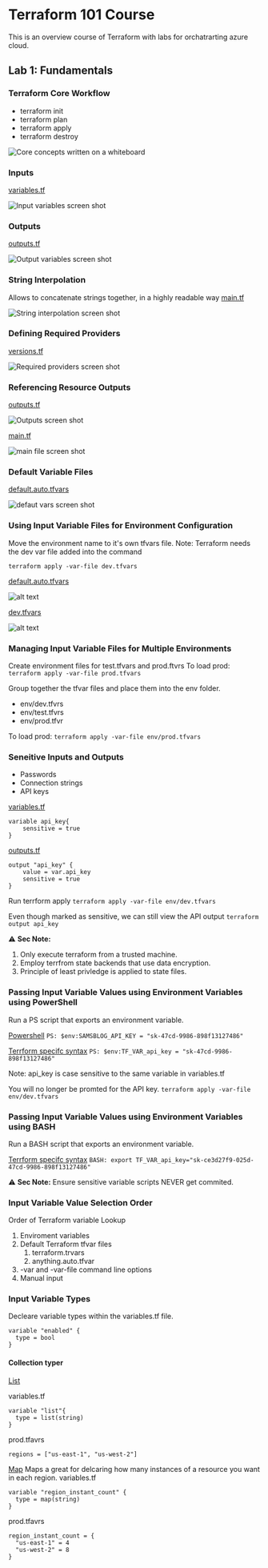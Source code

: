 # Terraform 101 Course

This is an overview course of Terraform with labs for orchatrarting azure cloud.

## Lab 1: Fundamentals

### Terraform Core Workflow

- terraform init
- terraform plan
- terraform apply
- terraform destroy

![Core concepts written on a whiteboard ](img/core.png)

### Inputs

[variables.tf](lab1-fundamentals/variables.tf)

![Input variables screen shot](img/inputs.png)

### Outputs

[outputs.tf](lab1-fundamentals/outputs.tf)

![Output variables screen shot](img/outputs.png)

### String Interpolation

Allows to concatenate strings together, in a highly readable way
[main.tf](lab1-fundamentals/main.tf)

![String interpolation screen shot](img/interpolation.png)

### Defining Required Providers

[versions.tf](lab1-fundamentals/versions.tf)

![Required providers screen shot](img/required_providers.png)

### Referencing Resource Outputs

[outputs.tf](lab1-fundamentals/outputs.tf)

![Outputs screen shot](img/rro-outputs.png)

[main.tf](lab1-fundamentals/main.tf)

![main file screen shot](img/rro-main.png)

### Default Variable Files

[default.auto.tfvars](lab1-fundamentals/default.auto.tfvars)

![defaut vars screen shot](img/auto-tvarfs.png)

### Using Input Variable Files for Environment Configuration

Move the environment name to it's own tfvars file.
Note: Terraform needs the dev var file added into the command

`terraform apply -var-file dev.tfvars`

[default.auto.tfvars](lab1-fundamentals/default.auto.tfvarsf)

![alt text](img/ec-default.auto.tfvars.png)

[dev.tfvars](lab1-fundamentals/env/dev.tfvars)

![alt text](img/ec-dev.tfvars.png)

### Managing Input Variable Files for Multiple Environments

Create environment files for test.tfvars and prod.ftvrs
To load prod: `terraform apply -var-file prod.tfvars`

Group together the tfvar files and place them into the env folder.

- env/dev.tfvrs
- env/test.tfvrs
- env/prod.tfvr

To load prod: `terraform apply -var-file env/prod.tfvars`

### Seneitive Inputs and Outputs

- Passwords
- Connection strings
- API keys

[variables.tf](lab1-fundamentals/variables.tf)

```
variable api_key{
    sensitive = true
}
```

[outputs.tf](lab1-fundamentals/outputs.tf)

```
output "api_key" {
    value = var.api_key
    sensitive = true
}
```

Run terrform apply
`terraform apply -var-file env/dev.tfvars`

Even though marked as sensitive, we can still view the API output
`terraform output api_key`

⚠️ **Sec Note:**

1. Only execute terraform from a trusted machine.
2. Employ terrfrom state backends that use data encryption.
3. Principle of least privledge is applied to state files.

### Passing Input Variable Values using Environment Variables using PowerShell

Run a PS script that exports an environment variable.

<u>Powershell</u>
`PS: $env:SAMSBLOG_API_KEY = "sk-47cd-9986-898f13127486"`

<u>Terrform specifc syntax</u>
`PS: $env:TF_VAR_api_key = "sk-47cd-9986-898f13127486"`

Note: api_key is case sensitive to the same variable in variables.tf

You will no longer be promted for the API key.
`terraform apply -var-file env/dev.tfvars`

### Passing Input Variable Values using Environment Variables using BASH

Run a BASH script that exports an environment variable.

<u>Terrform specifc syntax</u>
`BASH: export TF_VAR_api_key="sk-ce3d27f9-025d-47cd-9986-898f13127486"`

⚠️ **Sec Note:** Ensure sensitive variable scripts NEVER get commited.

### Input Variable Value Selection Order

Order of Terraform variable Lookup

1. Enviroment variables
2. Default Terraform tfvar files
   1. terraform.trvars
   2. anything.auto.tfvar
3. -var and -var-file command line options
4. Manual input

### Input Variable Types

Decleare variable types within the variables.tf file.

```
variable "enabled" {
  type = bool
}
```

#### Collection typer

<u>List</u>

variables.tf

```
variable "list"{
  type = list(string)
}
```

prod.tfavrs

```
regions = ["us-east-1", "us-west-2"]
```

<u>Map</u>
Maps a great for delcaring how many instances of a resource you want in each region.
variables.tf

```
variable "region_instant_count" {
  type = map(string)
}
```

prod.tfavrs

```
region_instant_count = {
  "us-east-1" = 4
  "us-west-2" = 8
}
```
